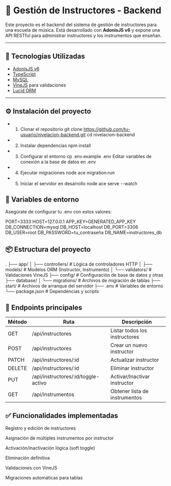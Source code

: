 # 🎼 Gestión de Instructores - Backend

Este proyecto es el backend del sistema de gestión de instructores para una escuela de música. Está desarrollado con **AdonisJS v6** y expone una API RESTful para administrar instructores y los instrumentos que enseñan.

---

## 🚀 Tecnologías Utilizadas

- [AdonisJS v6](https://docs.adonisjs.com/)
- [TypeScript](https://www.typescriptlang.org/)
- [MySQL](https://www.mysql.com/)
- [VineJS](https://vinejs.dev/) para validaciones
- [Lucid ORM](https://docs.adonisjs.com/guides/database/introduction)

---

## ⚙️ Instalación del proyecto

- 1. Clonar el repositorio
git clone https://github.com/tu-usuario/nivelacion-backend.git
cd nivelacion-backend

- 2. Instalar dependencias
npm install

- 3. Configurar el entorno
cp .env.example .env
Editar variables de conexión a la base de datos en .env

- 4. Ejecutar migraciones
node ace migration:run

- 5. Iniciar el servidor en desarrollo
node ace serve --watch

## 🔐 Variables de entorno
Asegúrate de configurar tu .env con estos valores:

PORT=3333
HOST=127.0.0.1
APP_KEY=GENERATED_APP_KEY
DB_CONNECTION=mysql
DB_HOST=localhost
DB_PORT=3306
DB_USER=root
DB_PASSWORD=tu_contraseña
DB_NAME=instructores_db

## 📦 Estructura del proyecto

.
├── app/
│   ├── controllers/       # Lógica de controladores HTTP
│   ├── models/            # Modelos ORM (Instructor, Instrumento)
│   └── validators/        # Validaciones VineJS
├── config/                # Configuración de base de datos y otras
├── database/
│   └── migrations/        # Archivos de migración de tablas
├── start/                 # Archivos de arranque del servidor
├── .env                   # Variables de entorno
└── package.json           # Dependencias y scripts

## 🧰 Endpoints principales

| Método | Ruta                                 | Descripción                   |
| ------ | ------------------------------------ | ----------------------------- |
| GET    | /api/instructores                    | Listar todos los instructores |
| POST   | /api/instructores                    | Crear un nuevo instructor     |
| PATCH  | /api/instructores/\:id               | Actualizar instructor         |
| DELETE | /api/instructores/\:id               | Eliminar instructor           |
| PUT    | /api/instructores/\:id/toggle-activo | Activar/Inactivar instructor  |
| GET    | /api/instrumentos                    | Obtener lista de instrumentos |

## ✅ Funcionalidades implementadas
Registro y edición de instructores

Asignación de múltiples instrumentos por instructor

Activación/inactivación lógica (soft toggle)

Eliminación definitiva

Validaciones con VineJS

Migraciones automáticas para tablas




